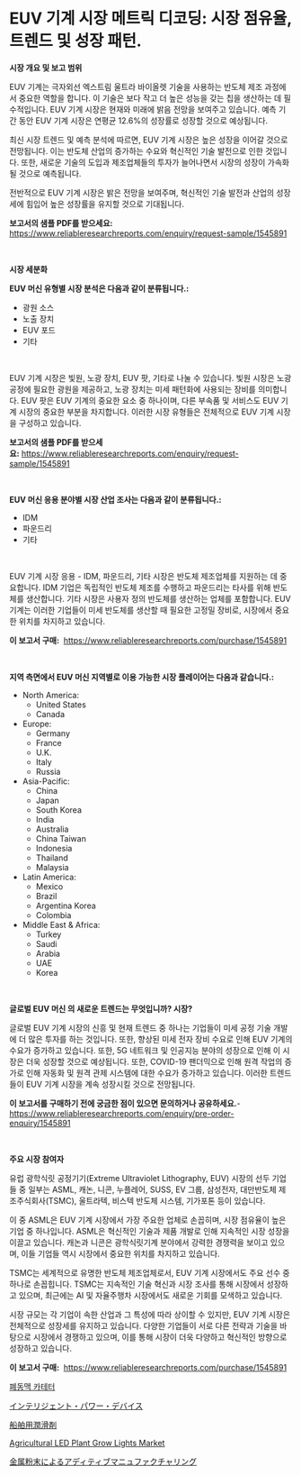 <p><h1>EUV 기계 시장 메트릭 디코딩: 시장 점유율, 트렌드 및 성장 패턴.</h1></p><p><strong>시장 개요 및 보고 범위</strong></p>
<p><p>EUV 기계는 극자외선 엑스트림 울트라 바이올렛 기술을 사용하는 반도체 제조 과정에서 중요한 역할을 합니다. 이 기술은 보다 작고 더 높은 성능을 갖는 칩을 생산하는 데 필수적입니다. EUV 기계 시장은 현재와 미래에 밝음 전망을 보여주고 있습니다. 예측 기간 동안 EUV 기계 시장은 연평균 12.6%의 성장률로 성장할 것으로 예상됩니다. </p><p>최신 시장 트렌드 및 예측 분석에 따르면, EUV 기계 시장은 높은 성장을 이어갈 것으로 전망됩니다. 이는 반도체 산업의 증가하는 수요와 혁신적인 기술 발전으로 인한 것입니다. 또한, 새로운 기술의 도입과 제조업체들의 투자가 늘어나면서 시장의 성장이 가속화될 것으로 예측됩니다.</p><p>전반적으로 EUV 기계 시장은 밝은 전망을 보여주며, 혁신적인 기술 발전과 산업의 성장세에 힘입어 높은 성장률을 유지할 것으로 기대됩니다.</p></p>
<p><strong>보고서의 샘플 PDF를 받으세요:</strong> <a href="https://www.reliableresearchreports.com/enquiry/request-sample/1545891">https://www.reliableresearchreports.com/enquiry/request-sample/1545891</a></p>
<p>&nbsp;</p>
<p><strong>시장 세분화</strong></p>
<p><strong>EUV 머신 유형별 시장 분석은 다음과 같이 분류됩니다.:</strong></p>
<p><ul><li>광원 소스</li><li>노출 장치</li><li>EUV 포드</li><li>기타</li></ul></p>
<p>&nbsp;</p>
<p><p>EUV 기계 시장은 빛원, 노광 장치, EUV 팟, 기타로 나눌 수 있습니다. 빛원 시장은 노광 공정에 필요한 광원을 제공하고, 노광 장치는 미세 패턴화에 사용되는 장비를 의미합니다. EUV 팟은 EUV 기계의 중요한 요소 중 하나이며, 다른 부속품 및 서비스도 EUV 기계 시장의 중요한 부분을 차지합니다. 이러한 시장 유형들은 전체적으로 EUV 기계 시장을 구성하고 있습니다.</p></p>
<p><strong>보고서의 샘플 PDF를 받으세요:</strong>&nbsp;<a href="https://www.reliableresearchreports.com/enquiry/request-sample/1545891">https://www.reliableresearchreports.com/enquiry/request-sample/1545891</a></p>
<p>&nbsp;</p>
<p><strong> EUV 머신 응용 분야별 시장 산업 조사는 다음과 같이 분류됩니다.:</strong></p>
<p><ul><li>IDM</li><li>파운드리</li><li>기타</li></ul></p>
<p>&nbsp;</p>
<p><p>EUV 기계 시장 응용 - IDM, 파운드리, 기타 시장은 반도체 제조업체를 지원하는 데 중요합니다. IDM 기업은 독립적인 반도체 제조를 수행하고 파운드리는 타사를 위해 반도체를 생산합니다. 기타 시장은 사용자 정의 반도체를 생산하는 업체를 포함합니다. EUV 기계는 이러한 기업들이 미세 반도체를 생산할 때 필요한 고정밀 장비로, 시장에서 중요한 위치를 차지하고 있습니다.</p></p>
<p><strong>이 보고서 구매:</strong>&nbsp; <a href="https://www.reliableresearchreports.com/purchase/1545891">https://www.reliableresearchreports.com/purchase/1545891</a></p>
<p>&nbsp;</p>
<p><strong>지역 측면에서 EUV 머신 지역별로 이용 가능한 시장 플레이어는 다음과 같습니다.:</strong></p>
<p><ul>
    <li>
        North America:
        <ul>
            <li>United States</li>
            <li>Canada</li>
        </ul>
    </li>
    <li>
        Europe:
        <ul>
            <li>Germany</li>
            <li>France</li>
            <li>U.K.</li>
            <li>Italy</li>
            <li>Russia</li>
        </ul>
    </li>
    <li>
        Asia-Pacific:
        <ul>
            <li>China</li>
            <li>Japan</li>
            <li>South Korea</li>
            <li>India</li>
            <li>Australia</li>
            <li>China Taiwan</li>
            <li>Indonesia</li>
            <li>Thailand</li>
            <li>Malaysia</li>
        </ul>
    </li>
    <li>
        Latin America:
        <ul>
            <li>Mexico</li>
            <li>Brazil</li>
            <li>Argentina Korea</li>
            <li>Colombia</li>
        </ul>
    </li>
    <li>
        Middle East & Africa:
        <ul>
            <li>Turkey</li>
            <li>Saudi</li>
            <li>Arabia</li>
            <li>UAE</li>
            <li>Korea</li>
        </ul>
    </li>
    </ul></p>
<p>&nbsp;</p>
<p><strong>글로벌 EUV 머신 의 새로운 트렌드는 무엇입니까? 시장?</strong></p>
<p><p>글로벌 EUV 기계 시장의 신흥 및 현재 트렌드 중 하나는 기업들이 미세 공정 기술 개발에 더 많은 투자를 하는 것입니다. 또한, 향상된 미세 전자 장비 수요로 인해 EUV 기계의 수요가 증가하고 있습니다. 또한, 5G 네트워크 및 인공지능 분야의 성장으로 인해 이 시장은 더욱 성장할 것으로 예상됩니다. 또한, COVID-19 팬더믹으로 인해 원격 작업의 증가로 인해 자동화 및 원격 관제 시스템에 대한 수요가 증가하고 있습니다. 이러한 트렌드들이 EUV 기계 시장을 계속 성장시킬 것으로 전망됩니다.</p></p>
<p><strong>이 보고서를 구매하기 전에 궁금한 점이 있으면 문의하거나 공유하세요.</strong>- <a href="https://www.reliableresearchreports.com/enquiry/pre-order-enquiry/1545891">https://www.reliableresearchreports.com/enquiry/pre-order-enquiry/1545891</a></p>
<p>&nbsp;</p>
<p><strong>주요 시장 참여자</strong></p>
<p><p>유럽 광학식릿 공정기기(Extreme Ultraviolet Lithography, EUV) 시장의 선두 기업들 중 일부는 ASML, 캐논, 니콘, 누플레어, SUSS, EV 그룹, 삼성전자, 대만반도체 제조주식회사(TSMC), 울트라텍, 비스텍 반도체 시스템, 기가포톤 등이 있습니다.</p><p>이 중 ASML은 EUV 기계 시장에서 가장 주요한 업체로 손꼽히며, 시장 점유율이 높은 기업 중 하나입니다. ASML은 혁신적인 기술과 제품 개발로 인해 지속적인 시장 성장을 이끌고 있습니다. 캐논과 니콘은 광학식릿기계 분야에서 강력한 경쟁력을 보이고 있으며, 이들 기업들 역시 시장에서 중요한 위치를 차지하고 있습니다.</p><p>TSMC는 세계적으로 유명한 반도체 제조업체로서, EUV 기계 시장에서도 주요 선수 중 하나로 손꼽힙니다. TSMC는 지속적인 기술 혁신과 시장 조사를 통해 시장에서 성장하고 있으며, 최근에는 AI 및 자율주행차 시장에서도 새로운 기회를 모색하고 있습니다.</p><p>시장 규모는 각 기업이 속한 산업과 그 특성에 따라 상이할 수 있지만, EUV 기계 시장은 전체적으로 성장세를 유지하고 있습니다. 다양한 기업들이 서로 다른 전략과 기술을 바탕으로 시장에서 경쟁하고 있으며, 이를 통해 시장이 더욱 다양하고 혁신적인 방향으로 성장하고 있습니다.</p></p>
<p><strong>이 보고서 구매:</strong>&nbsp;&nbsp;<a href="https://www.reliableresearchreports.com/purchase/1545891">https://www.reliableresearchreports.com/purchase/1545891</a></p>
<p><p><a href="https://medium.com/@darianswift1922_33282/%ED%8F%90%EB%8F%99%EB%A7%A5-%EC%BA%90%ED%85%8C%ED%84%B0-%EC%8B%9C%EC%9E%A5-%EC%A0%90%EC%9C%A0%EC%9C%A8-%EB%B3%80%ED%99%94-%EB%B0%8F-%EC%8B%9C%EC%9E%A5-%EC%84%B1%EC%9E%A5-%EB%8F%99%ED%96%A5-2024-2031-54bf4db3455d">폐동맥 카테터</a></p><p><a href="https://github.com/dzy793153605/Market-Research-Report-List-1/blob/main/360051214118.md">インテリジェント・パワー・デバイス</a></p><p><a href="https://medium.com/@mt14785/%E3%83%9E%E3%83%AA%E3%83%B3%E6%BD%A4%E6%BB%91%E5%89%A4%E5%B8%82%E5%A0%B4-%E7%AB%B6%E4%BA%89%E5%88%86%E6%9E%90-%E5%B8%82%E5%A0%B4%E5%8B%95%E5%90%91-2031%E5%B9%B4%E3%81%BE%E3%81%A7%E3%81%AE%E4%BA%88%E6%B8%AC-c2f8cc5808c4">船舶用潤滑剤</a></p><p><a href="https://github.com/Sarissaschmalingtr6fz2739/Market-Research-Report-List-1/blob/main/agricultural-led-plant-grow-lights-market.md">Agricultural LED Plant Grow Lights Market</a></p><p><a href="https://medium.com/@spencerremin6/%E9%87%91%E5%B1%9E%E7%B2%89%E6%9C%AB%E3%82%92%E7%94%A8%E3%81%84%E3%81%9F%E4%BB%98%E5%8A%A0%E8%A3%BD%E9%80%A0%E5%B8%82%E5%A0%B4%E3%81%AE%E5%8B%95%E5%90%91%E3%81%A8%E5%B8%82%E5%A0%B4%E5%88%86%E6%9E%90%E3%81%AF-2024%E5%B9%B4%E3%81%8B%E3%82%892031%E5%B9%B4%E3%81%AE%E6%9C%9F%E9%96%93%E3%81%AB%E4%BA%88%E6%B8%AC%E3%81%95%E3%82%8C%E3%81%A6%E3%81%84%E3%81%BE%E3%81%99-70bc7b993a3b">金属粉末によるアディティブマニュファクチャリング</a></p></p>
